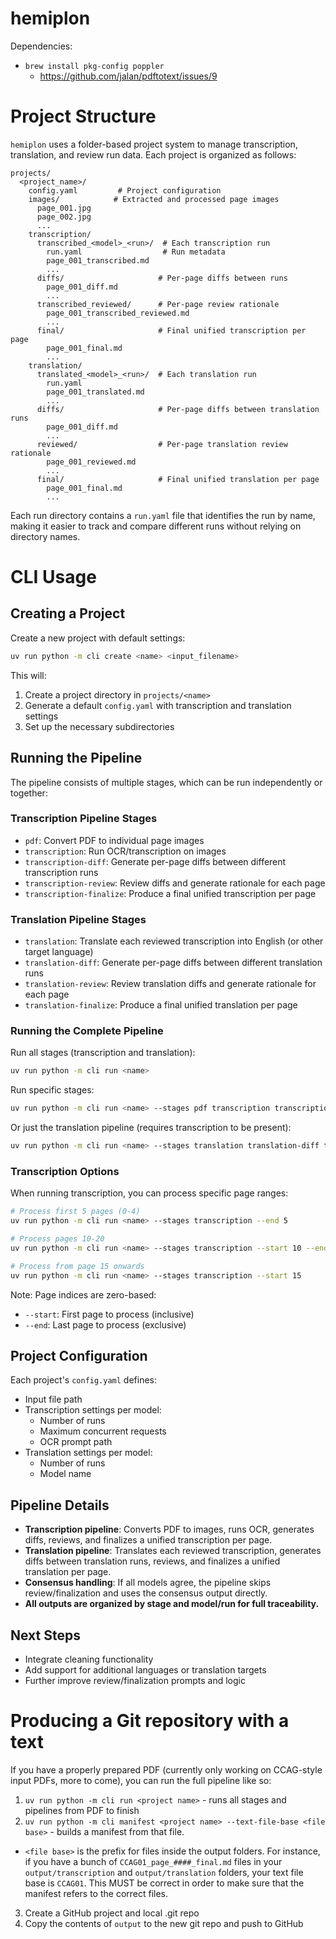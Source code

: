 # hemiplon

Dependencies:

- `brew install pkg-config poppler`
  - https://github.com/jalan/pdftotext/issues/9

# Project Structure

`hemiplon` uses a folder-based project system to manage transcription, translation, and review run data. Each project is organized as follows:

```
projects/
  <project_name>/
    config.yaml         # Project configuration
    images/            # Extracted and processed page images
      page_001.jpg
      page_002.jpg
      ...
    transcription/
      transcribed_<model>_<run>/  # Each transcription run
        run.yaml                  # Run metadata
        page_001_transcribed.md
        ...
      diffs/                     # Per-page diffs between runs
        page_001_diff.md
        ...
      transcribed_reviewed/      # Per-page review rationale
        page_001_transcribed_reviewed.md
        ...
      final/                     # Final unified transcription per page
        page_001_final.md
        ...
    translation/
      translated_<model>_<run>/  # Each translation run
        run.yaml
        page_001_translated.md
        ...
      diffs/                     # Per-page diffs between translation runs
        page_001_diff.md
        ...
      reviewed/                  # Per-page translation review rationale
        page_001_reviewed.md
        ...
      final/                     # Final unified translation per page
        page_001_final.md
        ...
```

Each run directory contains a `run.yaml` file that identifies the run by name, making it easier to track and compare different runs without relying on directory names.

# CLI Usage

## Creating a Project

Create a new project with default settings:
```bash
uv run python -m cli create <name> <input_filename>
```

This will:
1. Create a project directory in `projects/<name>`
2. Generate a default `config.yaml` with transcription and translation settings
3. Set up the necessary subdirectories

## Running the Pipeline

The pipeline consists of multiple stages, which can be run independently or together:

### Transcription Pipeline Stages
- `pdf`: Convert PDF to individual page images
- `transcription`: Run OCR/transcription on images
- `transcription-diff`: Generate per-page diffs between different transcription runs
- `transcription-review`: Review diffs and generate rationale for each page
- `transcription-finalize`: Produce a final unified transcription per page

### Translation Pipeline Stages
- `translation`: Translate each reviewed transcription into English (or other target language)
- `translation-diff`: Generate per-page diffs between different translation runs
- `translation-review`: Review translation diffs and generate rationale for each page
- `translation-finalize`: Produce a final unified translation per page

### Running the Complete Pipeline

Run all stages (transcription and translation):
```bash
uv run python -m cli run <name>
```

Run specific stages:
```bash
uv run python -m cli run <name> --stages pdf transcription transcription-diff transcription-review transcription-finalize translation translation-diff translation-review translation-finalize
```

Or just the translation pipeline (requires transcription to be present):
```bash
uv run python -m cli run <name> --stages translation translation-diff translation-review translation-finalize
```

### Transcription Options

When running transcription, you can process specific page ranges:

```bash
# Process first 5 pages (0-4)
uv run python -m cli run <name> --stages transcription --end 5

# Process pages 10-20
uv run python -m cli run <name> --stages transcription --start 10 --end 20

# Process from page 15 onwards
uv run python -m cli run <name> --stages transcription --start 15
```

Note: Page indices are zero-based:
- `--start`: First page to process (inclusive)
- `--end`: Last page to process (exclusive)

## Project Configuration

Each project's `config.yaml` defines:
- Input file path
- Transcription settings per model:
  - Number of runs
  - Maximum concurrent requests
  - OCR prompt path
- Translation settings per model:
  - Number of runs
  - Model name

## Pipeline Details

- **Transcription pipeline**: Converts PDF to images, runs OCR, generates diffs, reviews, and finalizes a unified transcription per page.
- **Translation pipeline**: Translates each reviewed transcription, generates diffs between translation runs, reviews, and finalizes a unified translation per page.
- **Consensus handling**: If all models agree, the pipeline skips review/finalization and uses the consensus output directly.
- **All outputs are organized by stage and model/run for full traceability.**

## Next Steps

- Integrate cleaning functionality
- Add support for additional languages or translation targets
- Further improve review/finalization prompts and logic

# Producing a Git repository with a text

If you have a properly prepared PDF (currently only working on CCAG-style input PDFs, more to come), you can run the full pipeline like so:

1. `uv run python -m cli run <project name>` - runs all stages and pipelines from PDF to finish
2. `uv run python -m cli manifest <project name> --text-file-base <file base>` - builds a manifest from that file.
  - `<file base>` is the prefix for files inside the output folders. For instance, if you have a bunch of `CCAG01_page_####_final.md` files in your `output/transcription` and `output/translation` folders, your text file base is `CCAG01`. This MUST be correct in order to make sure that the manifest refers to the correct files.
3. Create a GitHub project and local .git repo
4. Copy the contents of `output` to the new git repo and push to GitHub